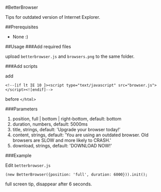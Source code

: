 #BetterBrowser

Tips for outdated version of Internet Explorer.

##Prerequisites
* None :)

##Usage
###Add required files

upload `betterbrowser.js` and `browsers.png` to the same folder.

###Add scripts

add 
```
<!--[if lt IE 10 ]><script type="text/javascript" src="browser.js"></script><![endif]-->
```
before `</html>`

###Parameters

1. position, full | bottom | right-bottom, default: bottom
2. duration, numbers, default: 5000ms
3. title, strings, default: 'Upgrade your browser today!'
4. content, strings, default: 'You are using an outdated browser. Old browsers are SLOW and more likely to CRASH.'
5. download, strings, default: 'DOWNLOAD NOW!'

###Example

Edit `betterbrowser.js`

```
(new BetterBrowser({position: 'full', duration: 6000})).init();
```
full screen tip, disappear after 6 seconds.